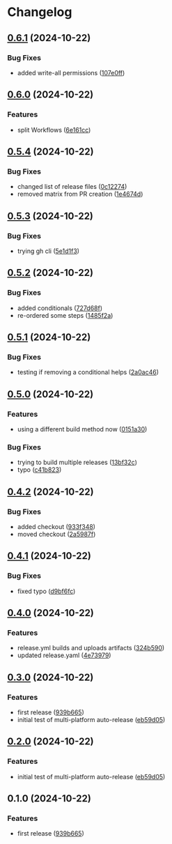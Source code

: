 # Changelog

## [0.6.1](https://github.com/dannyhammer/multi-platform-auto-release/compare/v0.6.0...v0.6.1) (2024-10-22)


### Bug Fixes

* added write-all permissions ([107e0ff](https://github.com/dannyhammer/multi-platform-auto-release/commit/107e0ff975e56df5eb0621b4ac4235e496333102))

## [0.6.0](https://github.com/dannyhammer/multi-platform-auto-release/compare/v0.5.4...v0.6.0) (2024-10-22)


### Features

* split Workflows ([6e161cc](https://github.com/dannyhammer/multi-platform-auto-release/commit/6e161cc6ef1f6dfd02dadd29d3f43a0fba001646))

## [0.5.4](https://github.com/dannyhammer/multi-platform-auto-release/compare/v0.5.3...v0.5.4) (2024-10-22)


### Bug Fixes

* changed list of release files ([0c12274](https://github.com/dannyhammer/multi-platform-auto-release/commit/0c1227488a18b6f3160896f24cbd9c4c070380d2))
* removed matrix from PR creation ([1e4674d](https://github.com/dannyhammer/multi-platform-auto-release/commit/1e4674d8cbc669e9b9b5d9533b20e1cc51f1f875))

## [0.5.3](https://github.com/dannyhammer/multi-platform-auto-release/compare/v0.5.2...v0.5.3) (2024-10-22)


### Bug Fixes

* trying gh cli ([5e1d1f3](https://github.com/dannyhammer/multi-platform-auto-release/commit/5e1d1f3d1e9807a5260f72c4ef1afc2443eeda7b))

## [0.5.2](https://github.com/dannyhammer/multi-platform-auto-release/compare/v0.5.1...v0.5.2) (2024-10-22)


### Bug Fixes

* added conditionals ([727d68f](https://github.com/dannyhammer/multi-platform-auto-release/commit/727d68ffb47b9731cc804e674230fa0bd453a96b))
* re-ordered some steps ([1485f2a](https://github.com/dannyhammer/multi-platform-auto-release/commit/1485f2aad78a0fec1d01da7c22fe6a05422c1ee8))

## [0.5.1](https://github.com/dannyhammer/multi-platform-auto-release/compare/v0.5.0...v0.5.1) (2024-10-22)


### Bug Fixes

* testing if removing a conditional helps ([2a0ac46](https://github.com/dannyhammer/multi-platform-auto-release/commit/2a0ac46c4e52755c98a479e063160cf26b9a5d3f))

## [0.5.0](https://github.com/dannyhammer/multi-platform-auto-release/compare/v0.4.2...v0.5.0) (2024-10-22)


### Features

* using a different build method now ([0151a30](https://github.com/dannyhammer/multi-platform-auto-release/commit/0151a3023218b244873d2bc25e2fe4e308dfdd4f))


### Bug Fixes

* trying to build multiple releases ([13bf32c](https://github.com/dannyhammer/multi-platform-auto-release/commit/13bf32c335afc547f45296e9d5048fc261ce3d44))
* typo ([c41b823](https://github.com/dannyhammer/multi-platform-auto-release/commit/c41b8237762138ab7922eeb92159d84383aed22b))

## [0.4.2](https://github.com/dannyhammer/multi-platform-auto-release/compare/v0.4.1...v0.4.2) (2024-10-22)


### Bug Fixes

* added checkout ([933f348](https://github.com/dannyhammer/multi-platform-auto-release/commit/933f34800610e6c852db751829a082c8f5d8969c))
* moved checkout ([2a5987f](https://github.com/dannyhammer/multi-platform-auto-release/commit/2a5987f9866ccd1fc585299ecedecf09a8e1f505))

## [0.4.1](https://github.com/dannyhammer/multi-platform-auto-release/compare/v0.4.0...v0.4.1) (2024-10-22)


### Bug Fixes

* fixed typo ([d9bf6fc](https://github.com/dannyhammer/multi-platform-auto-release/commit/d9bf6fce9bf7994fbbb091cfbe347465c7f9e0ba))

## [0.4.0](https://github.com/dannyhammer/multi-platform-auto-release/compare/v0.3.0...v0.4.0) (2024-10-22)


### Features

* release.yml builds and uploads artifacts ([324b590](https://github.com/dannyhammer/multi-platform-auto-release/commit/324b59004c5eeec0359659e20c1af57526f8fbff))
* updated release.yaml ([4e73979](https://github.com/dannyhammer/multi-platform-auto-release/commit/4e73979a07c95ab786a20c198b54cbb5b29b8d6e))

## [0.3.0](https://github.com/dannyhammer/multi-platform-auto-release/compare/v0.2.0...v0.3.0) (2024-10-22)


### Features

* first release ([939b665](https://github.com/dannyhammer/multi-platform-auto-release/commit/939b6650df4f1ddd7d59ccd116e0eff9754141aa))
* initial test of multi-platform auto-release ([eb59d05](https://github.com/dannyhammer/multi-platform-auto-release/commit/eb59d05825d405f27959373b8e030cd7b48e2f88))

## [0.2.0](https://github.com/dannyhammer/multi-platform-auto-release/compare/v0.1.0...v0.2.0) (2024-10-22)


### Features

* initial test of multi-platform auto-release ([eb59d05](https://github.com/dannyhammer/multi-platform-auto-release/commit/eb59d05825d405f27959373b8e030cd7b48e2f88))

## 0.1.0 (2024-10-22)


### Features

* first release ([939b665](https://github.com/dannyhammer/multi-platform-auto-release/commit/939b6650df4f1ddd7d59ccd116e0eff9754141aa))
